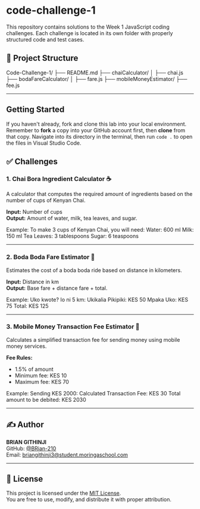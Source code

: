 # code-challenge-1 

This repository contains solutions to the Week 1 JavaScript coding challenges. Each challenge is located in its own folder with properly structured code and test cases.

## 📁 Project Structure

Code-Challenge-1/
├── README.md
├── chaiCalculator/
│ ├── chai.js
├── bodaFareCalculator/
│ ├── fare.js
├── mobileMoneyEstimator/
  ├── fee.js
 



---
## Getting Started

If you haven't already, fork and clone this lab into your local environment.
Remember to **fork** a copy into your GitHub account first, then **clone** from
that copy. Navigate into its directory in the terminal, then run `code .` to
open the files in Visual Studio Code.

## ✅ Challenges

### 1. Chai Bora Ingredient Calculator ☕

A calculator that computes the required amount of ingredients based on the number of cups of Kenyan Chai.

**Input:** Number of cups  
**Output:** Amount of water, milk, tea leaves, and sugar.

Example:
To make 3 cups of Kenyan Chai, you will need:
Water: 600 ml
Milk: 150 ml
Tea Leaves: 3 tablespoons
Sugar: 6 teaspoons


---

### 2. Boda Boda Fare Estimator 🛵

Estimates the cost of a boda boda ride based on distance in kilometers.

**Input:** Distance in km  
**Output:** Base fare + distance fare + total.

Example:
Uko kwote? Io ni 5 km:
Ukikalia Pikipiki: KES 50
Mpaka Uko: KES 75
Total: KES 125


---

### 3. Mobile Money Transaction Fee Estimator 📱

Calculates a simplified transaction fee for sending money using mobile money services.

**Fee Rules:**
- 1.5% of amount
- Minimum fee: KES 10
- Maximum fee: KES 70

Example:
Sending KES 2000:
Calculated Transaction Fee: KES 30
Total amount to be debited: KES 2030

---


## ✍️ Author

**BRIAN GITHINJI**  
GitHub: [@BRian-210](https://github.com/BRian-210)  
Email: briangithinji3@student.moringaschool.com

---

## 📝 License

This project is licensed under the [MIT License](LICENSE).  
You are free to use, modify, and distribute it with proper attribution.

